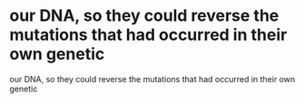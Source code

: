 # our DNA, so they could reverse the mutations that had occurred in their own genetic

our DNA, so they could reverse the mutations that had occurred in their own genetic
